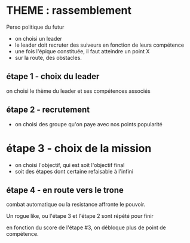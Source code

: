 # THEME : rassemblement


Perso politique du futur


- on choisi un leader
- le leader doit recruter des suiveurs en fonction de leurs compétence
- une fois l'épique constituée, il faut atteindre un point X
- sur la route, des obstacles. 

## étape 1 - choix du leader

on choisi le thème du leader et ses compétences associés

## étape 2 - recrutement

- on choisi des groupe qu'on paye avec nos points popularité

# étape 3 - choix de la mission

- on choisi l'objectif, qui est soit l'objectif final
- soit des étapes dont certaine refaisable à l'infini

## étape 4 - en route vers le trone

combat automatique ou la resistance affronte le pouvoir. 



Un rogue like, ou l'étape 3 et l'étape 2 sont répété pour finir

en fonction du score de l'étape #3, on débloque plus de point de compétence. 

